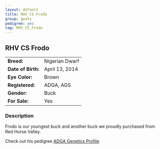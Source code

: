 ```yaml
---
layout: default
title: RHV CS Frodo
group: goats
pedigree: yes
tag: RHV_CS_Frodo
---
```


## RHV CS Frodo
| | |
|:---|:---
|**Breed:**|Nigerian Dwarf
|**Date of Birth:**|April 13, 2014
|**Eye Color:**|Brown
|**Registered:**|ADGA, AGS
|**Gender:**|Buck
|**For Sale:**|Yes

### Description

Frodo is our youngest buck and another buck we proudly purchased from Red Horse Valley.

Check out his pedigree [ADGA Genetics Profile](http://www.adgagenetics.org/GoatDetail.aspx?RegNumber=D001687189)
